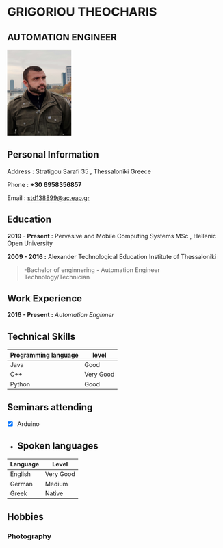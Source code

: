 # GRIGORIOU THEOCHARIS
## AUTOMATION ENGINEER 
<img src="PHOTO.jpg" height="200" width="150">


## Personal Information

Address : Stratigou Sarafi 35 , Thessaloniki Greece

Phone   : **+30 6958356857**

Email   : std138899@ac.eap.gr


## Education

**2019 - Present :** Pervasive and Mobile Computing Systems MSc , Hellenic Open University


**2009 - 2016    :** Alexander Technological Education Institute of Thessaloniki

> -Bachelor of enginnering - Automation Engineer Technology/Technician

## Work Experience

**2016 - Present :** *Automation Enginner*

   
## Technical Skills

| Programming language | level | 
| ------------- | ------------- | 
| Java | Good | 
| C++ | Very Good  | 
| Python  | Good | 

## Seminars attending
- [x] Arduino

 - ## Spoken languages
  Language | Level
------------ | -------------
 English | Very Good
 German  | Medium
 Greek   | Native

## Hobbies

### Photography



